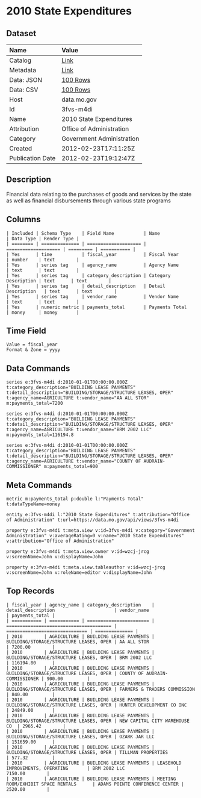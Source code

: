 # 2010 State Expenditures

## Dataset

| Name | Value |
| :--- | :---- |
| Catalog | [Link](https://catalog.data.gov/dataset/2010-state-expenditures-c6a4e) |
| Metadata | [Link](https://data.mo.gov/api/views/3fvs-m4di) |
| Data: JSON | [100 Rows](https://data.mo.gov/api/views/3fvs-m4di/rows.json?max_rows=100) |
| Data: CSV | [100 Rows](https://data.mo.gov/api/views/3fvs-m4di/rows.csv?max_rows=100) |
| Host | data.mo.gov |
| Id | 3fvs-m4di |
| Name | 2010 State Expenditures |
| Attribution | Office of Administration |
| Category | Government Administration |
| Created | 2012-02-23T17:11:25Z |
| Publication Date | 2012-02-23T19:12:47Z |

## Description

Financial data relating to the purchases of goods and services by the state as well as financial disbursements through various state programs

## Columns

```ls
| Included | Schema Type    | Field Name           | Name                 | Data Type | Render Type |
| ======== | ============== | ==================== | ==================== | ========= | =========== |
| Yes      | time           | fiscal_year          | Fiscal Year          | number    | text        |
| Yes      | series tag     | agency_name          | Agency Name          | text      | text        |
| Yes      | series tag     | category_description | Category Description | text      | text        |
| Yes      | series tag     | detail_description   | Detail Description   | text      | text        |
| Yes      | series tag     | vendor_name          | Vendor Name          | text      | text        |
| Yes      | numeric metric | payments_total       | Payments Total       | money     | money       |
```

## Time Field

```ls
Value = fiscal_year
Format & Zone = yyyy
```

## Data Commands

```ls
series e:3fvs-m4di d:2010-01-01T00:00:00.000Z t:category_description="BUILDING LEASE PAYMENTS" t:detail_description="BUILDING/STORAGE/STRUCTURE LEASES, OPER" t:agency_name=AGRICULTURE t:vendor_name="AA ALL STOR" m:payments_total=7200

series e:3fvs-m4di d:2010-01-01T00:00:00.000Z t:category_description="BUILDING LEASE PAYMENTS" t:detail_description="BUILDING/STORAGE/STRUCTURE LEASES, OPER" t:agency_name=AGRICULTURE t:vendor_name="BRM 2002 LLC" m:payments_total=116194.8

series e:3fvs-m4di d:2010-01-01T00:00:00.000Z t:category_description="BUILDING LEASE PAYMENTS" t:detail_description="BUILDING/STORAGE/STRUCTURE LEASES, OPER" t:agency_name=AGRICULTURE t:vendor_name="COUNTY OF AUDRAIN-COMMISSIONER" m:payments_total=900
```

## Meta Commands

```ls
metric m:payments_total p:double l:"Payments Total" t:dataTypeName=money

entity e:3fvs-m4di l:"2010 State Expenditures" t:attribution="Office of Administration" t:url=https://data.mo.gov/api/views/3fvs-m4di

property e:3fvs-m4di t:meta.view v:id=3fvs-m4di v:category="Government Administration" v:averageRating=0 v:name="2010 State Expenditures" v:attribution="Office of Administration"

property e:3fvs-m4di t:meta.view.owner v:id=wzcj-jrcg v:screenName=John v:displayName=John

property e:3fvs-m4di t:meta.view.tableauthor v:id=wzcj-jrcg v:screenName=John v:roleName=editor v:displayName=John
```

## Top Records

```ls
| fiscal_year | agency_name | category_description    | detail_description                      | vendor_name                    | payments_total | 
| =========== | =========== | ======================= | ======================================= | ============================== | ============== | 
| 2010        | AGRICULTURE | BUILDING LEASE PAYMENTS | BUILDING/STORAGE/STRUCTURE LEASES, OPER | AA ALL STOR                    | 7200.00        | 
| 2010        | AGRICULTURE | BUILDING LEASE PAYMENTS | BUILDING/STORAGE/STRUCTURE LEASES, OPER | BRM 2002 LLC                   | 116194.80      | 
| 2010        | AGRICULTURE | BUILDING LEASE PAYMENTS | BUILDING/STORAGE/STRUCTURE LEASES, OPER | COUNTY OF AUDRAIN-COMMISSIONER | 900.00         | 
| 2010        | AGRICULTURE | BUILDING LEASE PAYMENTS | BUILDING/STORAGE/STRUCTURE LEASES, OPER | FARMERS & TRADERS COMMISSION   | 840.00         | 
| 2010        | AGRICULTURE | BUILDING LEASE PAYMENTS | BUILDING/STORAGE/STRUCTURE LEASES, OPER | HUNTER DEVELOPMENT CO INC      | 24849.00       | 
| 2010        | AGRICULTURE | BUILDING LEASE PAYMENTS | BUILDING/STORAGE/STRUCTURE LEASES, OPER | NEW CAPITAL CITY WAREHOUSE CO  | 2965.42        | 
| 2010        | AGRICULTURE | BUILDING LEASE PAYMENTS | BUILDING/STORAGE/STRUCTURE LEASES, OPER | OZARK JAR LLC                  | 151659.00      | 
| 2010        | AGRICULTURE | BUILDING LEASE PAYMENTS | BUILDING/STORAGE/STRUCTURE LEASES, OPER | TILLMAN PROPERTIES             | 577.32         | 
| 2010        | AGRICULTURE | BUILDING LEASE PAYMENTS | LEASEHOLD IMPROVEMENTS, OPERATING       | BRM 2002 LLC                   | 7150.00        | 
| 2010        | AGRICULTURE | BUILDING LEASE PAYMENTS | MEETING ROOM/EXHIBIT SPACE RENTALS      | ADAMS POINTE CONFERENCE CENTER | 2520.00        | 
```